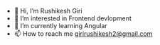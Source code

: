 - 👋 Hi, I’m Rushikesh Giri
- 👀 I’m interested in Frontend devlopment
- 🌱 I’m currently learning Angular
- 📫 How to reach me girirushikesh2@gmail.com

<!---
Girirushikesh2/Girirushikesh2 is a ✨ special ✨ repository because its `README.md` (this file) appears on your GitHub profile.
You can click the Preview link to take a look at your changes.
--->
